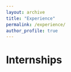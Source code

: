 ```yaml
---
layout: archive
title: "Experience"
permalink: /experience/
author_profile: true
---
```



Internships
====
<style>
   table td {
		border: none !important; 
	    }
<\style>

<table>
    <col width="25%">
    <col width="75%">
<tr>
        <td valign="top"><strong><img src="/images/hug.png" width="200" height="150"></strong></td>
        <td valign="middle"> <span style= "font-size:1.5em; font-weight:bold;"> Data Research Analyst <em style="color:red; font-size:0.75em;"> [Aug 2020 - Dec 2022]</em></span><br>

Developed missingness-resilient deep model based on BERT architecurre for diagnosing COVID-19 from lung auscultation recordings.
	</td>
</tr>
</table>

<br>

<table>
    <col width="25%">
    <col width="75%">
<tr>
        <td valign="top"><strong><img src="/images/igh.png" width="200" height="150"></strong></td>
        <td valign="middle"> <span style= "font-size:1.5em; font-weight:bold;"> Summer Research Intern <em style="color:red; font-size:0.75em;"> [May 2020 - Jul 2020]</em></span><br>
Developed and succesfully implemented machine learning algorithms for diagnosis of respiratory diseases from lung auscultation recordings and compared with clinical features 
	</td>
</tr>
</table>

<br>

<table>
    <col width="25%">
    <col width="75%">
<tr>
        <td valign="top"><strong><img src="/images/iisc.png" width="200" height="150"></strong></td>
        <td valign="middle"> <span style= "font-size:1.5em; font-weight:bold;"> Summer Research Inter <em style="color:red; font-size:0.75em;">  [May 2019 - July 2019]</em></span><br>
<em> Spectrum Lab, Department of Electrical Engineering, Indian Institute of Science Bengaluru </em><br>
Implemented high-resolution image reconstruction algorithms based on Fourier Ptychography principles
	</td>
</tr>
</table>
<br>

Mentoring
===
- Teaching Assistant for Medical Image Analysis(EN.520.433/633) [Spring 2023]<br>
 Under Prof.Jerry Prince. Respnsible for content curation, exams and project formulation, grading, mentoring.
- Undergraduate mentoring<br>
  Jiasen Jing Summer-Fall 2022 for the curation and analysis of Scalp EEG data for seizure onset zone localization
- Teaching Assistant for high school students at CFAL Mangalore 2017-2020

Volunteering
===
- Social Event Chair for WiML at ICML 2022
- Chairperson at IEEE Student Branch NIT Surathkal
- Organizer at Women in Technology Summit at NITK 2018

